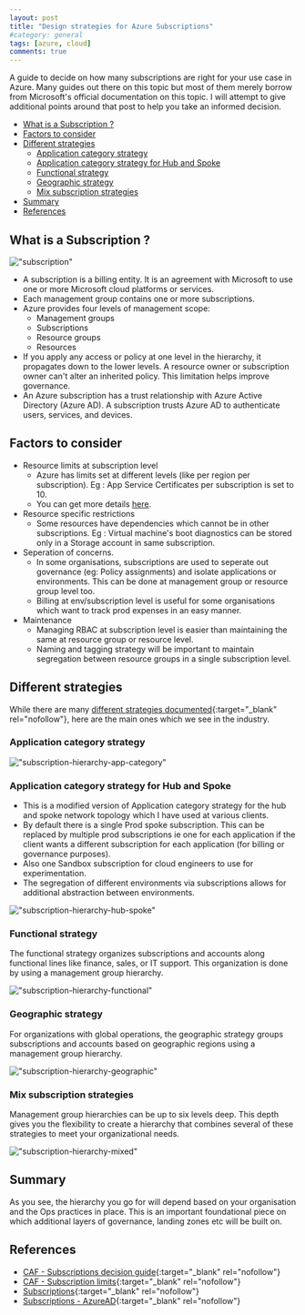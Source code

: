 ```yaml
---
layout: post
title: "Design strategies for Azure Subscriptions"
#category: general
tags: [azure, cloud]
comments: true
---
```


A guide to decide on how many subscriptions are right for your use case in Azure.
Many guides out there on this topic but most of them merely borrow from Microsoft's official documentation on this topic. I will attempt to give additional points around that post to help you take an informed decision.

<!-- TOC -->

- [What is a Subscription ?](#what-is-a-subscription-)
- [Factors to consider](#factors-to-consider)
- [Different strategies](#different-strategies)
  - [Application category strategy](#application-category-strategy)
  - [Application category strategy for Hub and Spoke](#application-category-strategy-for-hub-and-spoke)
  - [Functional strategy](#functional-strategy)
  - [Geographic strategy](#geographic-strategy)
  - [Mix subscription strategies](#mix-subscription-strategies)
- [Summary](#summary)
- [References](#references)

<!-- /TOC -->
## What is a Subscription ?

!["subscription"](/assets/images/azure/scope-levels.png "subscription")

- A subscription is a billing entity. It is an agreement with Microsoft to use one or more Microsoft cloud platforms or services.
- Each management group contains one or more subscriptions.
- Azure provides four levels of management scope:
  - Management groups
  - Subscriptions
  - Resource groups
  - Resources
- If you apply any access or policy at one level in the hierarchy, it propagates down to the lower levels. A resource owner or subscription owner can't alter an inherited policy. This limitation helps improve governance.
- An Azure subscription has a trust relationship with Azure Active Directory (Azure AD). A subscription trusts Azure AD to authenticate users, services, and devices.

## Factors to consider

- Resource limits at subscription level
  - Azure has limits set at different levels (like per region per subscription). Eg : App Service Certificates per subscription is set to 10.
  - You can get more details [here](https://docs.microsoft.com/en-us/azure/azure-resource-manager/management/azure-subscription-service-limits).
- Resource specific restrictions
  - Some resources have dependencies which cannot be in other subscriptions. Eg : Virtual machine's boot diagnostics can be stored only in a Storage account in same subscription.
- Seperation of concerns.
  - In some organisations, subscriptions are used to seperate out governance (eg: Policy assignments) and isolate applications or environments. This can be done at management group or resource group level too.
  - Billing at env/subscription level is useful for some organisations which want to track prod expenses in an easy manner.
- Maintenance
  - Managing RBAC at subscription level is easier than maintaining the same at resource group or resource level.
  - Naming and tagging strategy will be important to maintain segregation between resource groups in a single subscription level.

## Different strategies

While there are many [different strategies documented](https://docs.microsoft.com/en-us/azure/cloud-adoption-framework/decision-guides/subscriptions/){:target="_blank" rel="nofollow"}, here are the main ones which we see in the industry.

### Application category strategy

!["subscription-hierarchy-app-category"](/assets/images/azure/decision-guide-subscriptions-hierarchy.png "subscription-hierarchy-app-category")

### Application category strategy for Hub and Spoke

- This is a modified version of Application category strategy for the hub and spoke network topology which I have used at various clients.
- By default there is a single Prod spoke subscription. This can be replaced by multiple prod subscriptions ie one for each application if the client wants a different subscription for each application (for billing or governance purposes).
- Also one Sandbox subscription for cloud engineers to use for experimentation.
- The segregation of different environments via subscriptions allows for additional abstraction between environments.

!["subscription-hierarchy-hub-spoke"](/assets/images/azure/subscription-hierarchy-hub-spoke.drawio.png "subscription-hierarchy-hub-spoke")

### Functional strategy

The functional strategy organizes subscriptions and accounts along functional lines like finance, sales, or IT support. This organization is done by using a management group hierarchy.

!["subscription-hierarchy-functional"](/assets/images/azure/subscription-hierarchy-functional.drawio.png "subscription-hierarchy-functional")

### Geographic strategy

For organizations with global operations, the geographic strategy groups subscriptions and accounts based on geographic regions using a management group hierarchy.

!["subscription-hierarchy-geographic"](/assets/images/azure/subscription-hierarchy-geographic.drawio.png "subscription-hierarchy-geographic")

### Mix subscription strategies

Management group hierarchies can be up to six levels deep. This depth gives you the flexibility to create a hierarchy that combines several of these strategies to meet your organizational needs.

!["subscription-hierarchy-mixed"](/assets/images/azure/decision-guide-subscriptions-hierarchy-mixed.png "subscription-hierarchy-mixed")

## Summary

As you see, the hierarchy you go for will depend based on your organisation and the Ops practices in place. This is an important foundational piece on which additional layers of governance, landing zones etc will be built on.

## References

- [CAF - Subscriptions decision guide](https://docs.microsoft.com/en-us/azure/cloud-adoption-framework/decision-guides/subscriptions/){:target="_blank" rel="nofollow"}
- [CAF - Subscription limits](https://docs.microsoft.com/en-us/azure/cloud-adoption-framework/ready/landing-zone/design-area/resource-org-subscriptions){:target="_blank" rel="nofollow"}
- [Subscriptions](https://docs.microsoft.com/en-us/microsoft-365/enterprise/subscriptions-licenses-accounts-and-tenants-for-microsoft-cloud-offerings?view=o365-worldwide#subscriptions){:target="_blank" rel="nofollow"}
- [Subscriptions - AzureAD](https://docs.microsoft.com/en-us/azure/active-directory/fundamentals/active-directory-how-subscriptions-associated-directory){:target="_blank" rel="nofollow"}
